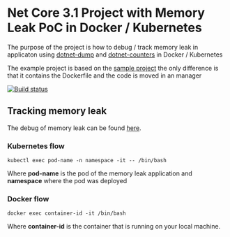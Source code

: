 
# Net Core 3.1 Project with Memory Leak PoC in Docker / Kubernetes

The purpose of the project is how to debug / track memory leak in applicaton using [dotnet-dump](https://docs.microsoft.com/en-us/dotnet/core/diagnostics/dotnet-dump) and [dotnet-counters](https://docs.microsoft.com/en-us/dotnet/core/diagnostics/dotnet-counters) in Docker / Kubernetes

The example project is based on the [sample project](https://github.com/dotnet/samples/tree/master/core/diagnostics/DiagnosticScenarios) the only difference is that it contains the Dockerfile and the code is moved in an manager 



[![Build status](https://dev.azure.com/MirceaMProjects/NetCore-Microservices/_apis/build/status/MemoryLeak-Git)](https://dev.azure.com/MirceaMProjects/NetCore-Microservices/_build/latest?definitionId=11)

## Tracking memory leak
The debug of memory leak can be found [here](https://docs.microsoft.com/en-us/dotnet/core/diagnostics/debug-memory-leak). 

### Kubernetes flow

    kubectl exec pod-name -n namespace -it -- /bin/bash
Where **pod-name** is the pod of the memory leak application and **namespace** where the pod was deployed 

### Docker flow 

    docker exec container-id -it /bin/bash

Where **container-id** is the container that is running on your local machine.
